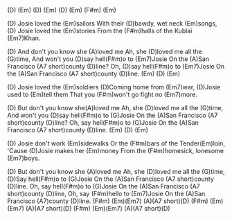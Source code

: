 (D) (Em) (D) (Em)
(D) (Em) (F#m) (Em)

(D) Josie loved the (Em)sailors
With their (D)bawdy, wet neck (Em)songs,
(D) Josie loved the (Em)stories
From the (F#m)halls of the Kublai (Em7)Khan.

(D) And don't you know she (A)loved me
Ah, she (D)loved me all the (G)time,
And won't you (D)say hell(F#m)o to (Em7)Josie
On the (A)San Francisco (A7 short)county (D)line?
Oh, (D)say hell(F#m)o to (Em7)Josie
On the (A)San Francisco (A7 short)county (D)line.
(Em) (D) (Em)

(D) Josie loved the (Em)soldiers
(D)Coming home from (Em7)war,
(D)Josie used to (Em)tell them
That you (F#m)won't go fight no (Em7)more.

(D) But don't you know she(A)loved me
Ah, she (D)loved me all the (G)time,
And won't you (D)say hell(F#m)o to (G)Josie
On the (A)San Francisco (A7 short)county (D)line?
Oh, say hell(F#m)o to (G)Josie
On the (A)San Francisco (A7 short)county (D)line.
(Em) (D) (Em)

(D) Josie don't work (Em)sidewalks
Or the (F#m)bars of the Tender(Em)loin,
'Cause (D)Josie makes her (Em)money
From the (F#m)homesick, lonesome (Em7)boys.

(D) But don't you know she (A)loved me
Ah, she (D)loved me all the (G)time,
(D)Say hell(F#m)o to (G)Josie
On the (A)San Francisco (A7 short)county (D)line.
Oh, say hell(F#m)o to (G)Josie
On the (A)San Francisco (A7 short)county (D)line,
Oh, say (F#m)hello to (Em7)Josie
On the (A)San Francisco (A7)county (D)line.
(F#m) (Em)(Em7) (A)(A7 short)(D)
(F#m) (Em)(Em7) (A)(A7 short)(D)
(F#m) (Em)(Em7) (A)(A7 short)(D)
